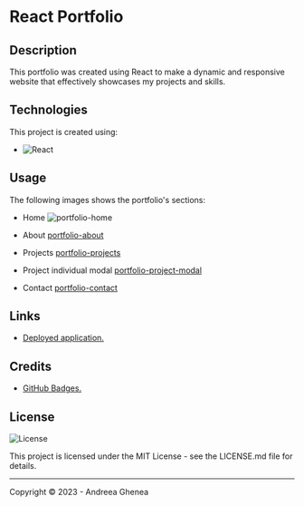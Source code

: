 # React Portfolio


## Description

This portfolio was created using React to make a dynamic and responsive website that effectively showcases my projects and skills.


## Technologies
This project is created using:

* ![React](https://img.shields.io/badge/react-%2320232a.svg?style=for-the-badge&logo=react&logoColor=%2361DAFB)


## Usage

The following images shows the portfolio's sections:

* Home
![portfolio-home](https://tinyurl.com/ym8pn8hz)

* About
[portfolio-about](https://tinyurl.com/yc4zanr7)

* Projects
[portfolio-projects](https://tinyurl.com/y56b68bw)

* Project individual modal
[portfolio-project-modal](https://tinyurl.com/355zea54)

* Contact
[portfolio-contact](https://tinyurl.com/2s4ev5at)



## Links

* [Deployed application.](https://agh911.github.io/AndreeaG-React-Portfolio/)


## Credits

* [GitHub Badges.](https://shields.io/)


## License

![License](https://img.shields.io/github/license/agh911/recipe-finder?color=informational&label=License)

This project is licensed under the MIT License - see the LICENSE.md file for details.


---

Copyright © 2023 - Andreea Ghenea
